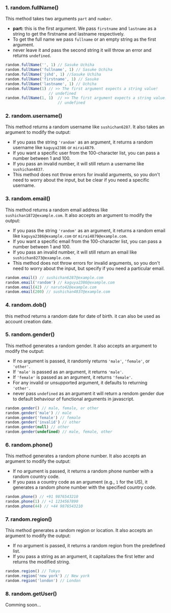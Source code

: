 ### 1. random.fullName()
This method takes two arguments `part` and `number`.
- **part:** this is the first argument. We pass `firstname` and `lastname` as a string to get the firstname and lastname respectively.
- To get the full name we pass `fullname` or an empty string as the first argument.
-  never leave it and pass the second string it will throw an error and returns `undefined`.
```js
random.fullName('', 1) // Sasuke Uchiha
random.fullName('fullname', 1) // Sasuke Uchiha
random.fullName('jshd', 1) //Sasuke Uchiha
random.fullName('firstname', 1) // Sasuke 
random.fullName('lastname', 1) // Uchiha
random.fullName(1) // >> The first argument expects a string value!
                   // undefined
random.fullName(1, 1)  // >> The first argument expects a string value!
                       // undefined
```

### 2. random.username()
This method returns a random username like `sushichan6287`. It also takes an argument to modify the output:

- If you pass the string `'random'` as an argument, it returns a random username like `kaguya2386` or `mirai4879`.
- If you want a specific user from the 100-character list, you can pass a number between 1 and 100.
- If you pass an invalid number, it will still return a username like `sushichan4837`.
- This method does not throw errors for invalid arguments, so you don't need to worry about the input, but be clear if you need a specific username.

### 3. random.email()
This method returns a random email address like `sushichan1872@example.com`. It also accepts an argument to modify the output:

- If you pass the string `'random'` as an argument, it returns a random email like `kaguya2386@example.com` or `mirai4879@example.com`.
- If you want a specific email from the 100-character list, you can pass a number between 1 and 100.
- If you pass an invalid number, it will still return an email like `sushichan8273@example.com`.
- This method does not throw errors for invalid arguments, so you don't need to worry about the input, but specify if you need a particular email.

```js
random.email() // sushichan6287@example.com
random.email('random') // kaguya2386@example.com
random.email(42) // naruto42@example.com
random.email(200) // sushichan4837@example.com
```

### 4. random.dob()
this method returns a random date for date of birth. it can also be used as account creation date.

### 5. random.gender()
This method generates a random gender. It also accepts an argument to modify the output:

- If no argument is passed, it randomly returns `'male'`, `'female'`, or `'other'`.
- If `'male'` is passed as an argument, it returns `'male'`.
- If `'female'` is passed as an argument, it returns `'female'`.
- For any invalid or unsupported argument, it defaults to returning `'other'`.
- never pass `undefined` as an argument it will return a rendom gender due to default behaviour of functional arguments in javascript. 
```js
random.gender() // male, female, or other
random.gender('male') // male
random.gender('female') // female
random.gender('invalid') // other
random.gender(null) // other
random.gender(undefined) // male, female, other
```

### 6. random.phone()
This method generates a random phone number. It also accepts an argument to modify the output:

- If no argument is passed, it returns a random phone number with a random country code.
- If you pass a country code as an argument (e.g., `1` for the US), it generates a random phone number with the specified country code.

```js
random.phone() // +91 9876543210
random.phone(1) // +1 1234567890
random.phone(44) // +44 9876543210
```

### 7. random.region()
This method generates a random region or location. It also accepts an argument to modify the output:

- If no argument is passed, it returns a random region from the predefined list.
- If you pass a string as an argument, it capitalizes the first letter and returns the modified string.

```js
random.region() // Tokyo
random.region('new york') // New york
random.region('london') // London
```

### 8. random.getUser()
Comming soon...

